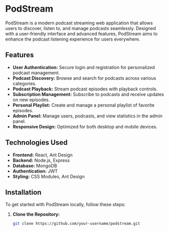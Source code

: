 # PodStream

PodStream is a modern podcast streaming web application that allows users to discover, listen to, and manage podcasts seamlessly. Designed with a user-friendly interface and advanced features, PodStream aims to enhance the podcast listening experience for users everywhere.

## Features

- **User Authentication:** Secure login and registration for personalized podcast management.
- **Podcast Discovery:** Browse and search for podcasts across various categories.
- **Podcast Playback:** Stream podcast episodes with playback controls.
- **Subscription Management:** Subscribe to podcasts and receive updates on new episodes.
- **Personal Playlist:** Create and manage a personal playlist of favorite episodes.
- **Admin Panel:** Manage users, podcasts, and view statistics in the admin panel.
- **Responsive Design:** Optimized for both desktop and mobile devices.

## Technologies Used

- **Frontend:** React, Ant Design
- **Backend:** Node.js, Express
- **Database:** MongoDB
- **Authentication:** JWT
- **Styling:** CSS Modules, Ant Design

## Installation

To get started with PodStream locally, follow these steps:

1. **Clone the Repository:**

   ```bash
   git clone https://github.com/your-username/podstream.git
